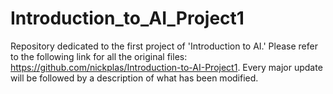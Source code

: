 # Introduction_to_AI_Project1

Repository dedicated to the first project of 'Introduction to AI.' Please refer to the following link for all the original files: https://github.com/nickplas/Introduction-to-AI-Project1.
Every major update will be followed by a description of what has been modified.
